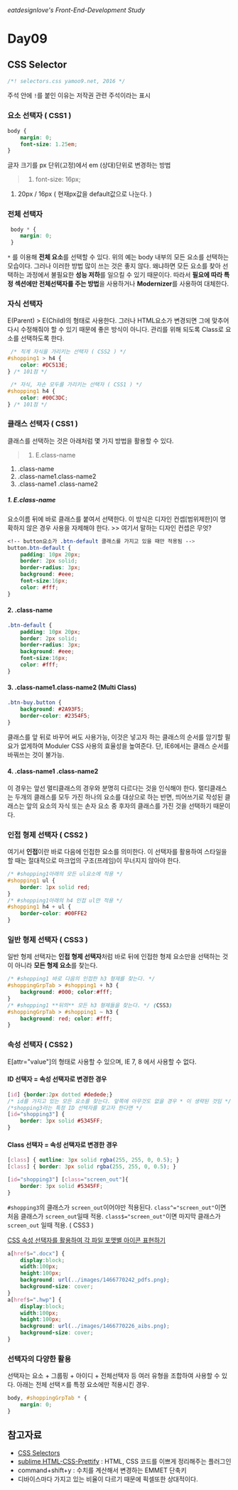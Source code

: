 ###### eatdesignlove's Front-End-Development Study

# Day09
## CSS Selector

```css
/*! selectors.css yamoo9.net, 2016 */ 
```
주석 안에 `!`를 붙인 이유는 저작권 관련 주석이라는 표시

### 요소 선택자 ( CSS1 )

```css
body {
	margin: 0;
	font-size: 1.25em;
}
```
글자 크기를 px 단위(고정)에서 em (상대)단위로 변경하는 방법
>1. font-size: 16px;
1. 20px / 16px ( 현재px값을 default값으로 나눈다. )

### 전체 선택자
```css
 body * {
 	margin: 0;
 }
 ```

 `*` 를 이용해 **전체 요소**를 선택할 수 있다. 위의 예는 body 내부의 모든 요소를 선택하는 모습이다. 그러나 이러한 방법 많이 쓰는 것은 좋지 않다. 왜냐하면 모든 요소를 찾아 선택하는 과정에서 불필요한 **성능 저하**를 일으킬 수 있기 때문이다. 따라서 **필요에 따라 특정 섹션에만 전체선택자를 주는 방법**을 사용하거나 **Modernizer**를 사용하여 대체한다.

### 자식 선택자 
E(Parent) > E(Child)의 형태로 사용한다. 그러나 HTML요소가 변경되면 그에 맞추어 다시 수정해줘야 할 수 있기 때문에 좋은 방식이 아니다. 관리를 위해 되도록 Class로 요소를 선택하도록 한다.

```css
 /* 직계 자식을 가리키는 선택자 ( CSS2 ) */
#shopping1 > h4 {
	color: #DC513E;
} /* 101점 */
```

```css
 /* 자식, 자손 모두를 가리키는 선택자 ( CSS1 ) */
#shopping1 h4 {
	color: #00C3DC;
} /* 101점 */
```

### 클래스 선택자 ( CSS1 )
클래스를 선택하는 것은 아래처럼 몇 가지 방법을 활용할 수 있다.
>1. E.class-name
1. .class-name
1. .class-name1.class-name2
1. .class-name1 .class-name2

##### 1. E.class-name 
요소이름 뒤에 바로 클래스를 붙여서 선택한다. 이 방식은 디자인 컨셉[범위제한]이 명확하지 않은 경우 사용을 자제해야 한다. >> 여기서 말하는 디자인 컨셉은 무엇?

```css
<!-- button요소가 .btn-default 클래스를 가지고 있을 때만 적용됨 -->
button.btn-default {
	padding: 10px 20px;
	border: 2px solid;
	border-radius: 3px;
	background: #eee;
	font-size:16px;
	color: #fff;
}
```

#### 2. .class-name
```css
.btn-default {
	padding: 10px 20px;
	border: 2px solid;
	border-radius: 3px;
	background: #eee;
	font-size:16px;
	color: #fff;
}
```

#### 3. .class-name1.class-name2 (Multi Class)
```css
.btn-buy.button {
	background: #2A93F5;
	border-color: #2354F5;
}
```
클래스를 앞 뒤로 바꾸어 써도 사용가능, 이것은 넣고자 하는 클래스의 순서를 암기할 필요가 없게하여 Moduler CSS 사용의 효율성을 높여준다. 단, IE6에서는 클래스 순서를 바꿔쓰는 것이 불가능.

#### 4. .class-name1 .class-name2
이 경우는 앞선 멀티클래스의 경우와 분명히 다르다는 것을 인식해야 한다.
멀티클래스는 두개의 클래스를 모두 가진 하나의 요소를 대상으로 하는 반면, 띄어쓰기로 작성된 클래스는 앞의 요소의 자식 또는 손자 요소 중 후자의 클래스를 가진 것을 선택하기 때문이다.


### 인접 형제 선택자 ( CSS2 )
여기서 **인접**이란 바로 다음에 인접한 요소를 의미한다. 이 선택자를 활용하여 스타일을 할 때는 절대적으로 마크업의 구조(프레임)이 무너지지 않아야 한다.

```css
/* #shopping1아래의 모든 ul요소에 적용 */
#shopping1 ul {
	border: 1px solid red;
}
/* #shopping1아래의 h4 인접 ul만 적용 */
#shopping1 h4 + ul {
	border-color: #00FFE2
}
```

### 일반 형제 선택자 ( CSS3 )
일반 형제 선택자는 **인접 형제 선택자**처럼 바로 뒤에 인접한 형제 요소만을 선택하는 것이 아니라 **모든 형제 요소**를 찾는다.

```css
/* #shopping1 바로 다음의 인접한 h3 형제를 찾는다. */
#shoppingGrpTab > #shopping1 + h3 {
	background: #000; color:#fff;
} 
/* #shopping1 **뒤의** 모든 h3 형제들을 찾는다. */ (CSS3)
#shoppingGrpTab > #shopping1 ~ h3 {
	background: red; color: #fff;
}
```

### 속성 선택자 ( CSS2 )
E[attr="value"]의 형태로 사용할 수 있으며, IE 7, 8 에서 사용할 수 없다.

#### ID 선택자 = 속성 선택자로 변경한 경우
```css
[id] {border:2px dotted #dedede;} 
/* id를 가지고 있는 모든 요소를 찾는다. 앞쪽에 아무것도 없을 경우 * 이 생략된 것임 */
/*shopping3라는 특정 ID 선택자를 찾고자 한다면 */
[id="shopping3"] {
	border: 3px solid #5345FF;
}
```

#### Class 선택자 = 속성 선택자로 변경한 경우

```css
[class] { outline: 3px solid rgba(255, 255, 0, 0.5); }
[class] { border: 3px solid rgba(255, 255, 0, 0.5); }
```

```css
[id="shopping3"] [class="screen_out"]{
	border: 3px solid #5345FF;
} 
```
`#shopping3`의 클래스가 `screen_out`이어야만 적용된다. `class^="screen_out"`이면 처음 클래스가 `screen_out`일때 적용.
`class$="screen_out"`이면 마지막 클래스가 `screen_out` 일때 적용. ( CSS3 )


[CSS 속성 선택자를 활용하여 각 파일 포맷별 아이콘 표현하기](http://)

```css
a[href$=".docx"] {
	display:block; 
	width:100px; 
	height:100px; 
	background: url(../images/1466770242_pdfs.png);
	background-size: cover;
}
a[href$=".hwp"] {
	display:block; 
	width:100px; 
	height:100px; 
	background: url(../images/1466770226_aibs.png);
	background-size: cover;
}
```

### 선택자의 다양한 활용
선택자는 요소 + 그룹핑 + 아이디 + 전체선택자 등 여러 유형을 조합하여 사용할 수 있다. 아래는 전체 선택ㅈ를 특정 요소에만 적용시킨 경우.
```css
body, #shoppingGrpTab * {
	margin: 0;
}
```

## 참고자료 
>
- [CSS Selectors](http://www.w3schools.com/cssref/css_selectors.asp)
- [sublime HTML-CSS-Prettify](https://github.com/victorporof/Sublime-HTMLPrettify) : HTML, CSS 코드를 이쁘게 정리해주는 플러그인
- command+shift+y : 수치를 계산해서 변경하는 EMMET 단축키
- 디바이스마다 가지고 있는 비율이 다르기 때문에 픽셀또한 상대적이다. 
